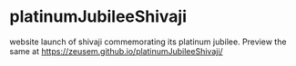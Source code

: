 # platinumJubileeShivaji
website launch of shivaji commemorating its platinum jubilee. Preview the same at https://zeusem.github.io/platinumJubileeShivaji/
